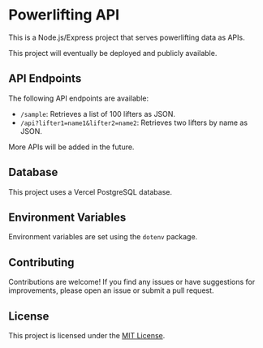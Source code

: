 # Powerlifting API

This is a Node.js/Express project that serves powerlifting data as APIs.

This project will eventually be deployed and publicly available.

## API Endpoints

The following API endpoints are available:

- `/sample`: Retrieves a list of 100 lifters as JSON.
- `/api?lifter1=name1&lifter2=name2`: Retrieves two lifters by name as JSON.

More APIs will be added in the future.

## Database

This project uses a Vercel PostgreSQL database.

## Environment Variables

Environment variables are set using the `dotenv` package.

## Contributing

Contributions are welcome! If you find any issues or have suggestions for improvements, please open an issue or submit a pull request.

## License

This project is licensed under the [MIT License](https://opensource.org/licenses/MIT).

